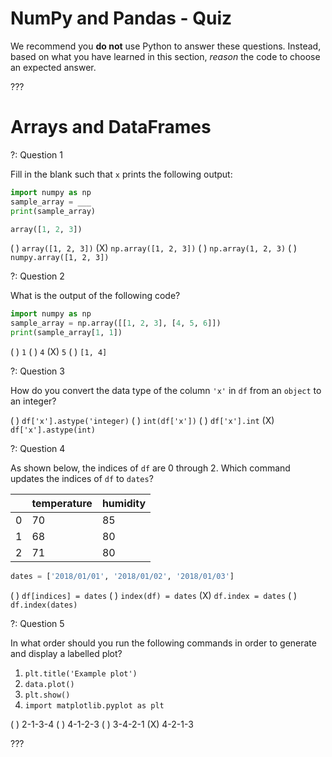 # NumPy and Pandas - Quiz

We recommend you **do not** use Python to answer these questions. Instead, based on what you have learned in this section, _reason_ the code to choose an expected answer. 

???

# Arrays and DataFrames

?: Question 1  


Fill in the blank such that `x` prints the following output:  

```python
import numpy as np
sample_array = ___
print(sample_array)

array([1, 2, 3])
```

( ) `array([1, 2, 3])`
(X) `np.array([1, 2, 3])`
( ) `np.array(1, 2, 3)`
( ) `numpy.array([1, 2, 3])`


?: Question 2   


What is the output of the following code? 


```python
import numpy as np
sample_array = np.array([[1, 2, 3], [4, 5, 6]])
print(sample_array[1, 1])
```

( ) `1` 
( ) `4`
(X) `5`
( ) `[1, 4]`


?: Question 3   


How do you convert the data type of the column `'x'` in `df` from an `object` to an integer? 

( ) `df['x'].astype('integer)`
( ) `int(df['x'])` 
( ) `df['x'].int` 
(X) `df['x'].astype(int)` 


?: Question 4   


As shown below, the indices of `df` are 0 through 2. Which command updates the indices of `df` to `dates`?  

|    |   temperature |   humidity |
|----|---------------|------------|
|  0 |            70 |         85 |
|  1 |            68 |         80 |
|  2 |            71 |         80 |

```python
dates = ['2018/01/01', '2018/01/02', '2018/01/03']
```

( ) `df[indices] = dates` 
( ) `index(df) = dates` 
(X) `df.index = dates` 
( ) `df.index(dates)`


?: Question 5    


In what order should you run the following commands in order to generate and display a labelled plot? 

1. `plt.title('Example plot')`  
2. `data.plot()`  
3. `plt.show()`  
4. `import matplotlib.pyplot as plt` 


( ) 2-1-3-4
( ) 4-1-2-3
( ) 3-4-2-1
(X) 4-2-1-3



???
